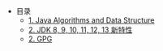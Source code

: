- 目录
  - [1. Java Algorithms and Data Structure](chapter1/chapter1.md)
  - [2. JDK 8, 9, 10, 11, 12, 13 新特性](chapter2/chapter2.md)
  - [2. GPG](chapter3/chapter3.md)
  